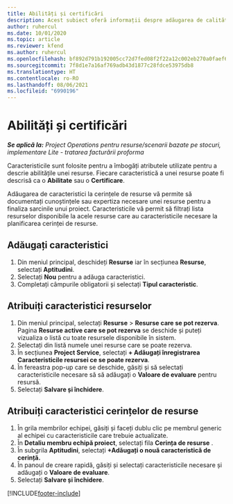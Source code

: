 ```yaml
---
title: Abilități și certificări
description: Acest subiect oferă informații despre adăugarea de calități și caracteristici de certificare la resurse.
author: ruhercul
ms.date: 10/01/2020
ms.topic: article
ms.reviewer: kfend
ms.author: ruhercul
ms.openlocfilehash: bf892d791b192005cc72d7fed08f2f22a12c002eb270a0faef6ae476fafafc20
ms.sourcegitcommit: 7f8d1e7a16af769adb43d1877c28fdce53975db8
ms.translationtype: HT
ms.contentlocale: ro-RO
ms.lasthandoff: 08/06/2021
ms.locfileid: "6990196"
---
```

# <a name="skills-and-certifications"></a>Abilități și certificări
_**Se aplică la:** Project Operations pentru resurse/scenarii bazate pe stocuri, implementare Lite - tratarea facturării proforma_

Caracteristicile sunt folosite pentru a îmbogăți atributele utilizate pentru a descrie abilitățile unei resurse. Fiecare caracteristică a unei resurse poate fi descrisă ca o **Abilitate** sau o **Certificare**.

Adăugarea de caracteristici la cerințele de resurse vă permite să documentați cunoștințele sau expertiza necesare unei resurse pentru a finaliza sarcinile unui proiect. Caracteristicile vă permit să filtrați lista resurselor disponibile la acele resurse care au caracteristicile necesare la planificarea cerinței de resurse.

## <a name="add-characteristics"></a>Adăugați caracteristici

1. Din meniul principal, deschideți **Resurse** iar în secțiunea **Resurse**, selectați **Aptitudini**.
2. Selectați **Nou** pentru a adăuga caracteristici.
3. Completați câmpurile obligatorii și selectați **Tipul caracteristic**.

## <a name="assign-characteristics-to-resources"></a>Atribuiți caracteristici resurselor

1. Din meniul principal, selectați **Resurse** > **Resurse care se pot rezerva**. Pagina **Resurse active care se pot rezerva** se deschide și puteți vizualiza o listă cu toate resursele disponibile în sistem.
2. Selectați din listă numele unei resurse care se poate rezerva.
3. În secțiunea **Project Service**, selectați **+ Adăugați înregistrarea Caracteristicile resursei ce se poate rezerva**.
4. În fereastra pop-up care se deschide, găsiți și să selectați caracteristicile necesare să să adăugați o **Valoare de evaluare** pentru resursă.
5. Selectați **Salvare și închidere**.

## <a name="assign-characteristics-to-resource-requirements"></a>Atribuiți caracteristici cerințelor de resurse

1. În grila membrilor echipei, găsiți și faceți dublu clic pe membrul generic al echipei cu caracteristicile care trebuie actualizate.
2. În **Detaliu membru echipă proiect**, selectați fila **Cerința de resurse** .
3. În subgrila **Aptitudini**, selectați **+Adăugați o nouă caracteristică de cerință.**
4. În panoul de creare rapidă, găsiți și selectați caracteristicile necesare și adăugați o **Valoare de evaluare**.
5. Selectați **Salvare și închidere**.

[!INCLUDE[footer-include](../includes/footer-banner.md)]
